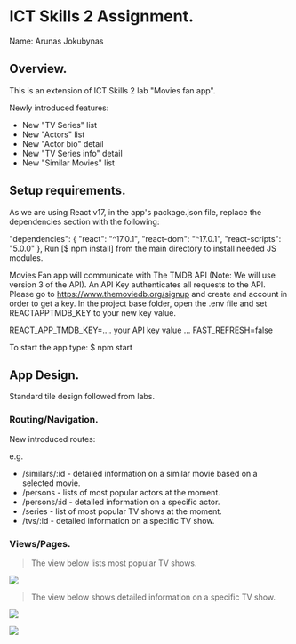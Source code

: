 
# ICT Skills 2 Assignment.

Name: Arunas Jokubynas

## Overview.

This is an extension of ICT Skills 2 lab "Movies fan app". 

Newly introduced features: 
+ New "TV Series" list
+ New "Actors" list
+ New "Actor bio" detail
+ New "TV Series info" detail
+ New "Similar Movies" list

## Setup requirements.

As we are using React v17, in the app's package.json file, replace the dependencies section with the following:

  "dependencies": {
    "react": "^17.0.1",
    "react-dom": "^17.0.1",
    "react-scripts": "5.0.0"
  },
Run [$ npm install] from the main directory to install needed JS modules.

Movies Fan app will communicate with The TMDB API (Note: We will use version 3 of the API). An API Key authenticates all requests to the API. Please go to https://www.themoviedb.org/signup and create and account in order to get a key.  In the project base folder, open the .env file and set REACTAPPTMDB_KEY to your new key value.

REACT_APP_TMDB_KEY=.... your API key value ...
FAST_REFRESH=false

To start the app type:
$ npm start

## App Design.
Standard tile design followed from labs.

### Routing/Navigation.

New introduced routes:

e.g.
+ /similars/:id - detailed information on a similar movie based on a selected movie.
+ /persons - lists of most popular actors at the moment.
+ /persons/:id - detailed information on a specific actor.
+ /series - list of most popular TV shows at the moment.
+ /tvs/:id - detailed information on a specific TV show.


### Views/Pages.


>The view below lists most popular TV shows. 

![][d1]

>The view below shows detailed information on a specific TV show.

![][d2]

![][detail]




[d1]: ./public/listTV.jpg
[d2]: ./public/specificTV.jpg
[detail]: ./public/detail.png
[caching]: ./public/caching.png
[stories]: ./public/stories.png